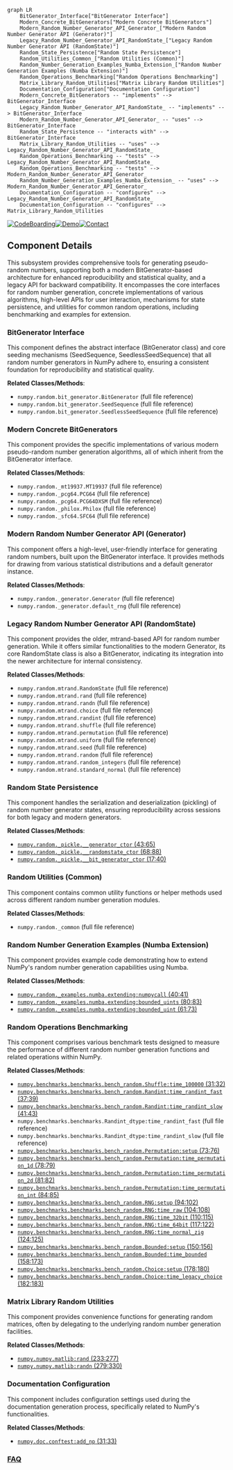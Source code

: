 ```mermaid
graph LR
    BitGenerator_Interface["BitGenerator Interface"]
    Modern_Concrete_BitGenerators["Modern Concrete BitGenerators"]
    Modern_Random_Number_Generator_API_Generator_["Modern Random Number Generator API (Generator)"]
    Legacy_Random_Number_Generator_API_RandomState_["Legacy Random Number Generator API (RandomState)"]
    Random_State_Persistence["Random State Persistence"]
    Random_Utilities_Common_["Random Utilities (Common)"]
    Random_Number_Generation_Examples_Numba_Extension_["Random Number Generation Examples (Numba Extension)"]
    Random_Operations_Benchmarking["Random Operations Benchmarking"]
    Matrix_Library_Random_Utilities["Matrix Library Random Utilities"]
    Documentation_Configuration["Documentation Configuration"]
    Modern_Concrete_BitGenerators -- "implements" --> BitGenerator_Interface
    Legacy_Random_Number_Generator_API_RandomState_ -- "implements" --> BitGenerator_Interface
    Modern_Random_Number_Generator_API_Generator_ -- "uses" --> BitGenerator_Interface
    Random_State_Persistence -- "interacts with" --> BitGenerator_Interface
    Matrix_Library_Random_Utilities -- "uses" --> Legacy_Random_Number_Generator_API_RandomState_
    Random_Operations_Benchmarking -- "tests" --> Legacy_Random_Number_Generator_API_RandomState_
    Random_Operations_Benchmarking -- "tests" --> Modern_Random_Number_Generator_API_Generator_
    Random_Number_Generation_Examples_Numba_Extension_ -- "uses" --> Modern_Random_Number_Generator_API_Generator_
    Documentation_Configuration -- "configures" --> Legacy_Random_Number_Generator_API_RandomState_
    Documentation_Configuration -- "configures" --> Matrix_Library_Random_Utilities
```
[![CodeBoarding](https://img.shields.io/badge/Generated%20by-CodeBoarding-9cf?style=flat-square)](https://github.com/CodeBoarding/CodeBoarding)[![Demo](https://img.shields.io/badge/Try%20our-Demo-blue?style=flat-square)](https://www.codeboarding.org/demo)[![Contact](https://img.shields.io/badge/Contact%20us%20-%20contact@codeboarding.org-lightgrey?style=flat-square)](mailto:contact@codeboarding.org)

## Component Details

This subsystem provides comprehensive tools for generating pseudo-random numbers, supporting both a modern BitGenerator-based architecture for enhanced reproducibility and statistical quality, and a legacy API for backward compatibility. It encompasses the core interfaces for random number generation, concrete implementations of various algorithms, high-level APIs for user interaction, mechanisms for state persistence, and utilities for common random operations, including benchmarking and examples for extension.

### BitGenerator Interface
This component defines the abstract interface (BitGenerator class) and core seeding mechanisms (SeedSequence, SeedlessSeedSequence) that all random number generators in NumPy adhere to, ensuring a consistent foundation for reproducibility and statistical quality.


**Related Classes/Methods**:

- `numpy.random.bit_generator.BitGenerator` (full file reference)
- `numpy.random.bit_generator.SeedSequence` (full file reference)
- `numpy.random.bit_generator.SeedlessSeedSequence` (full file reference)


### Modern Concrete BitGenerators
This component provides the specific implementations of various modern pseudo-random number generation algorithms, all of which inherit from the BitGenerator interface.


**Related Classes/Methods**:

- `numpy.random._mt19937.MT19937` (full file reference)
- `numpy.random._pcg64.PCG64` (full file reference)
- `numpy.random._pcg64.PCG64DXSM` (full file reference)
- `numpy.random._philox.Philox` (full file reference)
- `numpy.random._sfc64.SFC64` (full file reference)


### Modern Random Number Generator API (Generator)
This component offers a high-level, user-friendly interface for generating random numbers, built upon the BitGenerator interface. It provides methods for drawing from various statistical distributions and a default generator instance.


**Related Classes/Methods**:

- `numpy.random._generator.Generator` (full file reference)
- `numpy.random._generator.default_rng` (full file reference)


### Legacy Random Number Generator API (RandomState)
This component provides the older, mtrand-based API for random number generation. While it offers similar functionalities to the modern Generator, its core RandomState class is also a BitGenerator, indicating its integration into the newer architecture for internal consistency.


**Related Classes/Methods**:

- `numpy.random.mtrand.RandomState` (full file reference)
- `numpy.random.mtrand.rand` (full file reference)
- `numpy.random.mtrand.randn` (full file reference)
- `numpy.random.mtrand.choice` (full file reference)
- `numpy.random.mtrand.randint` (full file reference)
- `numpy.random.mtrand.shuffle` (full file reference)
- `numpy.random.mtrand.permutation` (full file reference)
- `numpy.random.mtrand.uniform` (full file reference)
- `numpy.random.mtrand.seed` (full file reference)
- `numpy.random.mtrand.random` (full file reference)
- `numpy.random.mtrand.random_integers` (full file reference)
- `numpy.random.mtrand.standard_normal` (full file reference)


### Random State Persistence
This component handles the serialization and deserialization (pickling) of random number generator states, ensuring reproducibility across sessions for both legacy and modern generators.


**Related Classes/Methods**:

- <a href="https://github.com/numpy/numpy/blob/master/numpy/random/_pickle.py#L43-L65" target="_blank" rel="noopener noreferrer">`numpy.random._pickle.__generator_ctor` (43:65)</a>
- <a href="https://github.com/numpy/numpy/blob/master/numpy/random/_pickle.py#L68-L88" target="_blank" rel="noopener noreferrer">`numpy.random._pickle.__randomstate_ctor` (68:88)</a>
- <a href="https://github.com/numpy/numpy/blob/master/numpy/random/_pickle.py#L17-L40" target="_blank" rel="noopener noreferrer">`numpy.random._pickle.__bit_generator_ctor` (17:40)</a>


### Random Utilities (Common)
This component contains common utility functions or helper methods used across different random number generation modules.


**Related Classes/Methods**:

- `numpy.random._common` (full file reference)


### Random Number Generation Examples (Numba Extension)
This component provides example code demonstrating how to extend NumPy's random number generation capabilities using Numba.


**Related Classes/Methods**:

- <a href="https://github.com/numpy/numpy/blob/master/numpy/random/_examples/numba/extending.py#L40-L41" target="_blank" rel="noopener noreferrer">`numpy.random._examples.numba.extending:numpycall` (40:41)</a>
- <a href="https://github.com/numpy/numpy/blob/master/numpy/random/_examples/numba/extending.py#L80-L83" target="_blank" rel="noopener noreferrer">`numpy.random._examples.numba.extending:bounded_uints` (80:83)</a>
- <a href="https://github.com/numpy/numpy/blob/master/numpy/random/_examples/numba/extending.py#L61-L73" target="_blank" rel="noopener noreferrer">`numpy.random._examples.numba.extending:bounded_uint` (61:73)</a>


### Random Operations Benchmarking
This component comprises various benchmark tests designed to measure the performance of different random number generation functions and related operations within NumPy.


**Related Classes/Methods**:

- <a href="https://github.com/numpy/numpy/blob/master/benchmarks/benchmarks/bench_random.py#L31-L32" target="_blank" rel="noopener noreferrer">`numpy.benchmarks.benchmarks.bench_random.Shuffle:time_100000` (31:32)</a>
- <a href="https://github.com/numpy/numpy/blob/master/benchmarks/benchmarks/bench_random.py#L37-L39" target="_blank" rel="noopener noreferrer">`numpy.benchmarks.benchmarks.bench_random.Randint:time_randint_fast` (37:39)</a>
- <a href="https://github.com/numpy/numpy/blob/master/benchmarks/benchmarks/bench_random.py#L41-L43" target="_blank" rel="noopener noreferrer">`numpy.benchmarks.benchmarks.bench_random.Randint:time_randint_slow` (41:43)</a>
- `numpy.benchmarks.benchmarks.Randint_dtype:time_randint_fast` (full file reference)
- `numpy.benchmarks.benchmarks.Randint_dtype:time_randint_slow` (full file reference)
- <a href="https://github.com/numpy/numpy/blob/master/benchmarks/benchmarks/bench_random.py#L73-L76" target="_blank" rel="noopener noreferrer">`numpy.benchmarks.benchmarks.bench_random.Permutation:setup` (73:76)</a>
- <a href="https://github.com/numpy/numpy/blob/master/benchmarks/benchmarks/bench_random.py#L78-L79" target="_blank" rel="noopener noreferrer">`numpy.benchmarks.benchmarks.bench_random.Permutation:time_permutation_1d` (78:79)</a>
- <a href="https://github.com/numpy/numpy/blob/master/benchmarks/benchmarks/bench_random.py#L81-L82" target="_blank" rel="noopener noreferrer">`numpy.benchmarks.benchmarks.bench_random.Permutation:time_permutation_2d` (81:82)</a>
- <a href="https://github.com/numpy/numpy/blob/master/benchmarks/benchmarks/bench_random.py#L84-L85" target="_blank" rel="noopener noreferrer">`numpy.benchmarks.benchmarks.bench_random.Permutation:time_permutation_int` (84:85)</a>
- <a href="https://github.com/numpy/numpy/blob/master/benchmarks/benchmarks/bench_random.py#L94-L102" target="_blank" rel="noopener noreferrer">`numpy.benchmarks.benchmarks.bench_random.RNG:setup` (94:102)</a>
- <a href="https://github.com/numpy/numpy/blob/master/benchmarks/benchmarks/bench_random.py#L104-L108" target="_blank" rel="noopener noreferrer">`numpy.benchmarks.benchmarks.bench_random.RNG:time_raw` (104:108)</a>
- <a href="https://github.com/numpy/numpy/blob/master/benchmarks/benchmarks/bench_random.py#L110-L115" target="_blank" rel="noopener noreferrer">`numpy.benchmarks.benchmarks.bench_random.RNG:time_32bit` (110:115)</a>
- <a href="https://github.com/numpy/numpy/blob/master/benchmarks/benchmarks/bench_random.py#L117-L122" target="_blank" rel="noopener noreferrer">`numpy.benchmarks.benchmarks.bench_random.RNG:time_64bit` (117:122)</a>
- <a href="https://github.com/numpy/numpy/blob/master/benchmarks/benchmarks/bench_random.py#L124-L125" target="_blank" rel="noopener noreferrer">`numpy.benchmarks.benchmarks.bench_random.RNG:time_normal_zig` (124:125)</a>
- <a href="https://github.com/numpy/numpy/blob/master/benchmarks/benchmarks/bench_random.py#L150-L156" target="_blank" rel="noopener noreferrer">`numpy.benchmarks.benchmarks.bench_random.Bounded:setup` (150:156)</a>
- <a href="https://github.com/numpy/numpy/blob/master/benchmarks/benchmarks/bench_random.py#L158-L173" target="_blank" rel="noopener noreferrer">`numpy.benchmarks.benchmarks.bench_random.Bounded:time_bounded` (158:173)</a>
- <a href="https://github.com/numpy/numpy/blob/master/benchmarks/benchmarks/bench_random.py#L178-L180" target="_blank" rel="noopener noreferrer">`numpy.benchmarks.benchmarks.bench_random.Choice:setup` (178:180)</a>
- <a href="https://github.com/numpy/numpy/blob/master/benchmarks/benchmarks/bench_random.py#L182-L183" target="_blank" rel="noopener noreferrer">`numpy.benchmarks.benchmarks.bench_random.Choice:time_legacy_choice` (182:183)</a>


### Matrix Library Random Utilities
This component provides convenience functions for generating random matrices, often by delegating to the underlying random number generation facilities.


**Related Classes/Methods**:

- <a href="https://github.com/numpy/numpy/blob/master/numpy/matlib.py#L233-L277" target="_blank" rel="noopener noreferrer">`numpy.numpy.matlib:rand` (233:277)</a>
- <a href="https://github.com/numpy/numpy/blob/master/numpy/matlib.py#L279-L330" target="_blank" rel="noopener noreferrer">`numpy.numpy.matlib:randn` (279:330)</a>


### Documentation Configuration
This component includes configuration settings used during the documentation generation process, specifically related to NumPy's functionalities.


**Related Classes/Methods**:

- <a href="https://github.com/numpy/numpy/blob/master/doc/conftest.py#L31-L33" target="_blank" rel="noopener noreferrer">`numpy.doc.conftest:add_np` (31:33)</a>




### [FAQ](https://github.com/CodeBoarding/GeneratedOnBoardings/tree/main?tab=readme-ov-file#faq)